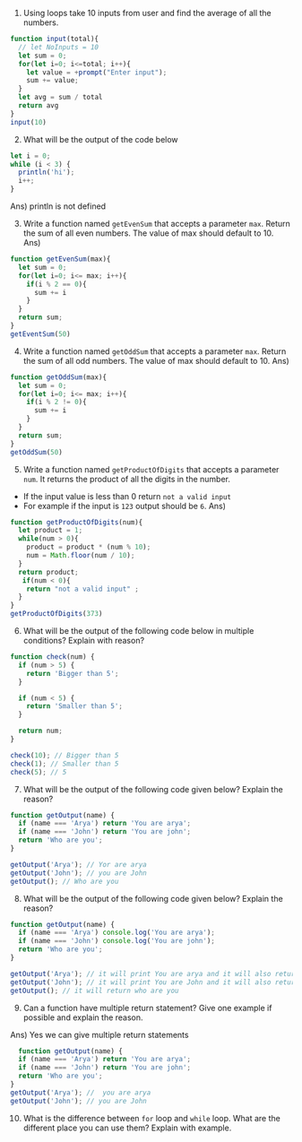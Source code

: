 1. Using loops take 10 inputs from user and find the average of all the numbers.
```js
function input(total){
  // let NoInputs = 10
  let sum = 0;
  for(let i=0; i<=total; i++){
    let value = +prompt("Enter input");
    sum += value;
  } 
  let avg = sum / total
  return avg
}
input(10)
```

2. What will be the output of the code below

```js
let i = 0;
while (i < 3) {
  println('hi');
  i++;
}
```

Ans) println is not defined

3. Write a function named `getEvenSum` that accepts a parameter `max`. Return the sum of all even numbers. The value of max should default to 10.
Ans)
```js
function getEvenSum(max){
  let sum = 0;
  for(let i=0; i<= max; i++){
    if(i % 2 == 0){
      sum += i
    }
  }
  return sum;
}
getEventSum(50)
```

4. Write a function named `getOddSum` that accepts a parameter `max`. Return the sum of all odd numbers. The value of max should default to 10.
Ans)
```js
function getOddSum(max){
  let sum = 0;
  for(let i=0; i<= max; i++){
    if(i % 2 != 0){
      sum += i
    }
  }
  return sum;
}
getOddSum(50)
```
5. Write a function named `getProductOfDigits` that accepts a parameter `num`. It returns the product of all the digits in the number.

- If the input value is less than 0 return `not a valid input`
- For example if the input is `123` output should be `6`.
Ans) 
```js
function getProductOfDigits(num){
  let product = 1;
  while(num > 0){
    product = product * (num % 10);
    num = Math.floor(num / 10);
  }
  return product;
   if(num < 0){
    return "not a valid input" ;
  }
}
getProductOfDigits(373)
```

6. What will be the output of the following code below in multiple conditions? Explain with reason?

```js
function check(num) {
  if (num > 5) {
    return 'Bigger than 5';
  }

  if (num < 5) {
    return 'Smaller than 5';
  }

  return num;
}

check(10); // Bigger than 5
check(1); // Smaller than 5
check(5); // 5
```

7. What will be the output of the following code given below? Explain the reason?

```js
function getOutput(name) {
  if (name === 'Arya') return 'You are arya';
  if (name === 'John') return 'You are john';
  return 'Who are you';
}

getOutput('Arya'); // Yor are arya
getOutput('John'); // you are John
getOutput(); // Who are you
```

8. What will be the output of the following code given below? Explain the reason?

```js
function getOutput(name) {
  if (name === 'Arya') console.log('You are arya');
  if (name === 'John') console.log('You are john');
  return 'Who are you';
}

getOutput('Arya'); // it will print You are arya and it will also return who are you
getOutput('John'); // it will print You are John and it will also return who are you
getOutput(); // it will return who are you
```

9. Can a function have multiple return statement? Give one example if possible and explain the reason.

Ans) Yes we can give multiple return statements
```js
  function getOutput(name) {
  if (name === 'Arya') return 'You are arya';
  if (name === 'John') return 'You are john';
  return 'Who are you';
}
getOutput('Arya'); //  you are arya
getOutput('John'); // you are John
```

10. What is the difference between `for` loop and `while` loop. What are the different place you can use them? Explain with example.
